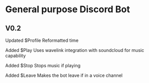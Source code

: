 # General purpose Discord Bot


## V0.2

Updated $Profile
Reformatted time

Added $Play
Uses wavelink integration with soundcloud for music capability

Added $Stop
Stops music if playing

Added $Leave
Makes the bot leave if in a voice channel